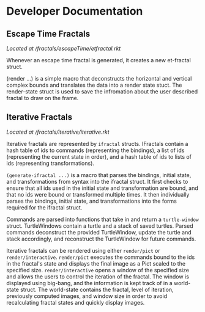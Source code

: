 # Developer Documentation


## Escape Time Fractals
_Located at /fractals/escapeTime/etfractal.rkt_

Whenever an escape time fractal is generated, it creates a new et-fractal struct.

(render ...) is a simple macro that deconstructs the horizontal and vertical complex bounds and translates the data into
a render state stuct.
The render-state struct is used to save the infromation about the user described fractal to draw on the frame. 



## Iterative Fractals
_Located at /fractals/iterative/iterative.rkt_

Iterative fractals are represented by `ifractal` structs. IFractals contain a hash table of ids to commands (representing the bindings), a list of ids (representing the current state in order), and a hash table of ids to lists of ids (representing transformations). 

`(generate-ifractal ...)` is a macro that parses the bindings, initial state, and transformations from syntax into the ifractal struct. It first checks to ensure that all ids used in the initial state and transformation are bound, and that no ids were bound or transformed multiple times. It then individually parses the bindings, initial state, and transformations into the forms required for the ifractal struct.

Commands are parsed into functions that take in and return a `turtle-window `struct. TurtleWindows contain a turtle and a stack of saved turtles. Parsed commands deconstruct the provided TurtleWindow, update the turtle and stack accordingly, and reconstruct the TurtleWindow for future commands.

Iterative fractals can be rendered using either `render/pict` or `render/interactive`. `render/pict` executes the commands bound to the ids in the fractal's state and displays the final image as a Pict scaled to the specified size. `render/interactive` opens a window of the specified size and allows the users to control the iteration of the fractal. The window is displayed using big-bang, and the information is kept track of in a world-state struct. The world-state contains the fractal, level of iteration, previously computed images, and window size in order to avoid recalculating fractal states and quickly display images. 